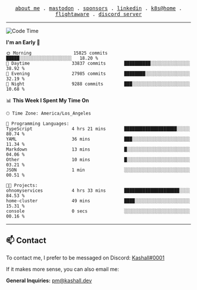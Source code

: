 <p align="center">
  <samp>
    <a href="https://jordanjones.org/">about me</a> .
    <a rel="me" href="https://mastodon.social/@kashall">mastodon</a> .
    <a href="https://github.com/sponsors/kashalls">sponsors</a> .
    <a href="https://linkedin.com/in/jordpjones">linkedin</a> .
    <a href="https://github.com/kashalls/home-cluster">k8s@home</a> .
    <a href="https://flightaware.com/adsb/stats/user/kashalls">flightaware</a> .
    <a href="https://discord.gg/V2WrCfqba9">discord server</a>
  </samp>
</p>

---

<!--START_SECTION:waka-->
![Code Time](http://img.shields.io/badge/Code%20Time-1%2C768%20hrs%205%20mins-blue)

**I'm an Early 🐤** 

```text
🌞 Morning                15825 commits       █████░░░░░░░░░░░░░░░░░░░░   18.20 % 
🌆 Daytime                33837 commits       ██████████░░░░░░░░░░░░░░░   38.92 % 
🌃 Evening                27985 commits       ████████░░░░░░░░░░░░░░░░░   32.19 % 
🌙 Night                  9288 commits        ███░░░░░░░░░░░░░░░░░░░░░░   10.68 % 
```


📊 **This Week I Spent My Time On** 

```text
🕑︎ Time Zone: America/Los_Angeles

💬 Programming Languages: 
TypeScript               4 hrs 21 mins       ████████████████████░░░░░   80.74 % 
YAML                     36 mins             ███░░░░░░░░░░░░░░░░░░░░░░   11.34 % 
Markdown                 13 mins             █░░░░░░░░░░░░░░░░░░░░░░░░   04.06 % 
Other                    10 mins             █░░░░░░░░░░░░░░░░░░░░░░░░   03.21 % 
JSON                     1 min               ░░░░░░░░░░░░░░░░░░░░░░░░░   00.51 % 

🐱‍💻 Projects: 
ohnomyservices           4 hrs 33 mins       █████████████████████░░░░   84.53 % 
home-cluster             49 mins             ████░░░░░░░░░░░░░░░░░░░░░   15.31 % 
console                  0 secs              ░░░░░░░░░░░░░░░░░░░░░░░░░   00.16 % 
```


<!--END_SECTION:waka-->

---

## 📫 Contact

To contact me, I prefer to be messaged on Discord:  [Kashall#0001](https://discord.com/users/201077739589992448)

If it makes more sense, you can also email me:

**General Inquiries:** pm@kashall.dev  
